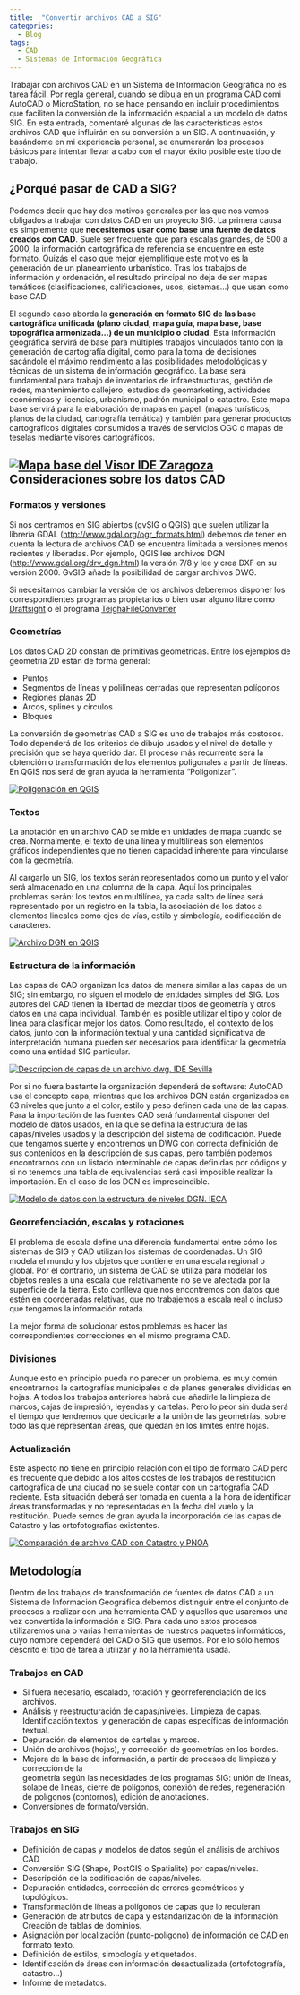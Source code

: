 ```yaml
---
title:  "Convertir archivos CAD a SIG"
categories: 
  - Blog
tags:
  - CAD
  - Sistemas de Información Geográfica
---
```


Trabajar con archivos CAD en un Sistema de Información Geográfica no es tarea fácil. Por regla general, cuando se dibuja en un programa CAD comi AutoCAD o MicroStation, no se hace pensando en incluir procedimientos que faciliten la conversión de la información espacial a un modelo de datos SIG. En esta entrada, comentaré algunas de las características estos archivos CAD que influirán en su conversión a un SIG. A continuación, y basándome en mi experiencia personal, se enumerarán los procesos básicos para intentar llevar a cabo con el mayor éxito posible este tipo de trabajo.

## ¿Porqué pasar de CAD a SIG?

Podemos decir que hay dos motivos generales por las que nos vemos obligados a trabajar con datos CAD en un proyecto SIG. La primera causa es simplemente que **necesitemos usar como base una fuente de datos creados con CAD**. Suele ser frecuente que para escalas grandes, de 500 a 2000, la información cartográfica de referencia se encuentre en este formato. Quizás el caso que mejor ejemplifique este motivo es la generación de un planeamiento urbanístico. Tras los trabajos de información y ordenación, el resultado principal no deja de ser mapas temáticos (clasificaciones, calificaciones, usos, sistemas…) que usan como base CAD.

El segundo caso aborda la **generación en formato SIG de las base cartográfica unificada (plano ciudad, mapa guía, mapa base, base topográfica armonizada...) de un municipio o ciudad**. Esta información geográfica servirá de base para múltiples trabajos vinculados tanto con la generación de cartografía digital, como para la toma de decisiones sacándole el máximo rendimiento a las posibilidades metodológicas y técnicas de un sistema de información geográfico. La base será fundamental para trabajo de inventarios de infraestructuras, gestión de redes, mantenimiento callejero, estudios de geomarketing, actividades económicas y licencias, urbanismo, padrón municipal o catastro. Este mapa base servirá para la elaboración de mapas en papel  (mapas turísticos, planos de la ciudad, cartografía temática) y también para generar productos cartográficos digitales consumidos a través de servicios OGC o mapas de teselas mediante visores cartográficos.

## [![Mapa base del Visor IDE Zaragoza](https://c1.staticflickr.com/9/8491/28561488600_5528897c40_b.jpg)](https://www.flickr.com/photos/115384326@N07/28561488600/in/dateposted-public/ "virsorzaragoza")  Consideraciones sobre los datos CAD

### Formatos y versiones

Si nos centramos en SIG abiertos (gvSIG o QGIS) que suelen utilizar la librería GDAL (http://www.gdal.org/ogr_formats.html) debemos de tener en cuenta la lectura de archivos CAD se encuentra limitada a versiones menos recientes y liberadas. Por ejemplo, QGIS lee archivos DGN (http://www.gdal.org/drv_dgn.html) la versión 7/8 y lee y crea DXF en su versión 2000\. GvSIG añade la posibilidad de cargar archivos DWG.

Si necesitamos cambiar la versión de los archivos deberemos disponer los correspondientes programas propietarios o bien usar alguno libre como [Draftsight](http://www.3ds.com/es/productos-y-servicios/draftsight/) o el programa [TeighaFileConverter](https://www.opendesign.com/guestfiles/TeighaFileConverter)

### Geometrías

Los datos CAD 2D constan de primitivas geométricas. Entre los ejemplos de geometría 2D están de forma general:

*   Puntos
*   Segmentos de líneas y polilíneas cerradas que representan polígonos
*   Regiones planas 2D
*   Arcos, splines y círculos
*   Bloques

La conversión de geometrías CAD a SIG es uno de trabajos más costosos. Todo dependerá de los criterios de dibujo usados y el nivel de detalle y precisión que se haya querido dar. El proceso más recurrente será la obtención o transformación de los elementos poligonales a partir de líneas. En QGIS nos será de gran ayuda la herramienta “Poligonizar”.  

[![Poligonación en QGIS](https://c7.staticflickr.com/9/8124/28814587846_c1f298f5fa.jpg)](https://www.flickr.com/photos/115384326@N07/28814587846/in/dateposted-public/ "poligonacion") 

### Textos

La anotación en un archivo CAD se mide en unidades de mapa cuando se crea. Normalmente, el texto de una línea y multilíneas son elementos gráficos independientes que no tienen capacidad inherente para vincularse con la geometría.

Al cargarlo un SIG, los textos serán representados como un punto y el valor será almacenado en una columna de la capa. Aquí los principales problemas serán: los textos en multilínea, ya cada salto de línea será representado por un registro en la tabla, la asociación de los datos a elementos lineales como ejes de vías, estilo y simbología, codificación de caracteres.  

[![Archivo DGN en QGIS](https://c3.staticflickr.com/9/8632/28561489330_f2b2af8c41_b.jpg)](https://www.flickr.com/photos/115384326@N07/28561489330/in/dateposted-public/ "Archivo DGN en QGIS") 

### Estructura de la información

Las capas de CAD organizan los datos de manera similar a las capas de un SIG; sin embargo, no siguen el modelo de entidades simples del SIG. Los autores del CAD tienen la libertad de mezclar tipos de geometría y otros datos en una capa individual. También es posible utilizar el tipo y color de línea para clasificar mejor los datos. Como resultado, el contexto de los datos, junto con la información textual y una cantidad significativa de interpretación humana pueden ser necesarios para identificar la geometría como una entidad SIG particular.

[![Descripcion de capas de un archivo dwg. IDE Sevilla](https://c3.staticflickr.com/9/8292/28561670770_f3c6fa7815_b.jpg)](https://www.flickr.com/photos/115384326@N07/28561670770/in/dateposted-public/ "Descripcion de capas de un archivo dwg. IDE Sevilla")

Por si no fuera bastante la organización dependerá de software: AutoCAD usa el concepto capa, mientras que los archivos DGN están organizados en 63 niveles que junto a el color, estilo y peso definen cada una de las capas. Para la importación de las fuentes CAD será fundamental disponer del modelo de datos usados, en la que se defina la estructura de las capas/niveles usados y la descripción del sistema de codificación. Puede que tengamos suerte y encontremos un DWG con correcta definición de sus contenidos en la descripción de sus capas, pero también podemos encontrarnos con un listado interminable de capas definidas por códigos y si no tenemos una tabla de equivalencias será casi imposible realizar la importación. En el caso de los DGN es imprescindible.

[![Modelo de datos con la estructura de niveles DGN. IECA](https://c3.staticflickr.com/8/7651/28814722626_1741378a91_b.jpg)](https://www.flickr.com/photos/115384326@N07/28814722626/in/dateposted-public/ "Modelo de datos con la estructura de niveles DGN. IECA") 

### Georrefenciación, escalas y rotaciones

El problema de escala define una diferencia fundamental entre cómo los sistemas de SIG y CAD utilizan los sistemas de coordenadas. Un SIG modela el mundo y los objetos que contiene en una escala regional o global. Por el contrario, un sistema de CAD se utiliza para modelar los objetos reales a una escala que relativamente no se ve afectada por la superficie de la tierra. Esto conlleva que nos encontremos con datos que estén en coordenadas relativas, que no trabajemos a escala real o incluso que tengamos la información rotada.  

La mejor forma de solucionar estos problemas es hacer las correspondientes correcciones en el mismo programa CAD.

### Divisiones

Aunque esto en principio pueda no parecer un problema, es muy común encontrarnos la cartografías municipales o de planes generales divididas en hojas. A todos los trabajos anteriores habrá que añadirle la limpieza de marcos, cajas de impresión, leyendas y cartelas. Pero lo peor sin duda será el tiempo que tendremos que dedicarle a la unión de las geometrías, sobre todo las que representan áreas, que quedan en los límites entre hojas.

### Actualización

Este aspecto no tiene en principio relación con el tipo de formato CAD pero es frecuente que debido a los altos costes de los trabajos de restitución cartográfica de una ciudad no se suele contar con un cartografía CAD reciente. Esta situación deberá ser tomada en cuenta a la hora de identificar áreas transformadas y no representadas en la fecha del vuelo y la restitución. Puede sernos de gran ayuda la incorporación de las capas de Catastro y las ortofotografías existentes.

[![Comparación de archivo CAD con Catastro y PNOA](https://c6.staticflickr.com/9/8306/28231314053_d87c304074_b.jpg)](https://www.flickr.com/photos/115384326@N07/28231314053/in/dateposted-public/ "Comparación de archivo CAD con Catastro y PNOA") 

## Metodología

Dentro de los trabajos de transformación de fuentes de datos CAD a un Sistema de Información Geográfica debemos distinguir entre el conjunto de procesos a realizar con una herramienta CAD y aquellos que usaremos una vez convertida la información a SIG. Para cada uno estos procesos utilizaremos una o varias herramientas de nuestros paquetes informáticos, cuyo nombre dependerá del CAD o SIG que usemos. Por ello sólo hemos descrito el tipo de tarea a utilizar y no la herramienta usada.

### Trabajos en CAD

*   Si fuera necesario, escalado, rotación y georreferenciación de los archivos.
*   Análisis y reestructuración de capas/niveles. Limpieza de capas. Identificación textos  y generación de capas específicas de información textual.
*   Depuración de elementos de cartelas y marcos.
*   Unión de archivos (hojas), y corrección de geometrías en los bordes.
*   Mejora de la base de información, a partir de procesos de limpieza y corrección de la  
    geometría según las necesidades de los programas SIG: unión de líneas, solape de líneas, cierre de polígonos, conexión de redes, regeneración de polígonos (contornos), edición de anotaciones.
*   Conversiones de formato/versión.

### Trabajos en SIG

*   Definición de capas y modelos de datos según el análisis de archivos CAD
*   Conversión SIG (Shape, PostGIS o Spatialite) por capas/niveles.
*   Descripción de la codificación de capas/niveles.
*   Depuración entidades, corrección de errores geométricos y topológicos.
*   Transformación de líneas a polígonos de capas que lo requieran.
*   Generación de atributos de capa y estandarización de la información. Creación de tablas de dominios.
*   Asignación por localización (punto-polígono) de información de CAD en formato texto.
*   Definición de estilos, simbología y etiquetados.
*   Identificación de áreas con información desactualizada (ortofotografía, catastro...)
*   Informe de metadatos.
        
